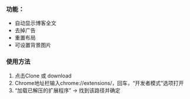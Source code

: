 ### 功能：
- 自动显示博客全文
- 去掉广告
- 重置布局
- 可设置背景图片

### 使用方法
1. 点击Clone 或 download
2. Chrome地址栏输入chrome://extensions/，回车，“开发者模式”选项打开
3. “加载已解压的扩展程序” → 找到该路径并确定